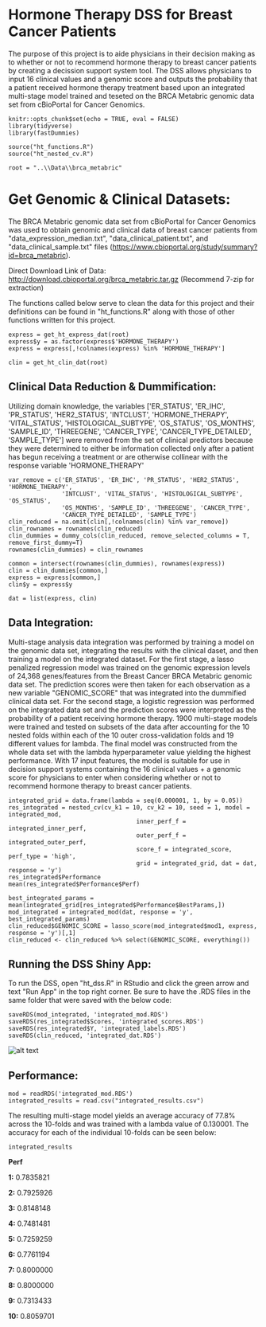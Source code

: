 # Hormone Therapy DSS for Breast Cancer Patients

The purpose of this project is to aide physicians in their decision making as to whether or not to recommend hormone therapy to breast cancer patients by creating a decission support system tool. The DSS allows physicians to input 16 clinical values and a genomic score and outputs the probability that a patient received hormone therapy treatment based upon an integrated multi-stage model trained and teseted on the BRCA Metabric genomic data set from cBioPortal for Cancer Genomics.

```{r setup, include = FALSE}
knitr::opts_chunk$set(echo = TRUE, eval = FALSE)
library(tidyverse)
library(fastDummies)

source("ht_functions.R")
source("ht_nested_cv.R")

root = "..\\Data\\brca_metabric"
```

# Get Genomic & Clinical Datasets:

The BRCA Metabric genomic data set from cBioPortal for Cancer Genomics was used to obtain genomic and clinical data of breast cancer patients from "data_expression_median.txt", "data_clinical_patient.txt", and "data_clinical_sample.txt" files (https://www.cbioportal.org/study/summary?id=brca_metabric).

Direct Download Link of Data: http://download.cbioportal.org/brca_metabric.tar.gz
(Recommend 7-zip for extraction)

The functions called below serve to clean the data for this project and their definitions can be found in "ht_functions.R" along with those of other functions written for this project.

```{r}
express = get_ht_express_dat(root)
express$y = as.factor(express$'HORMONE_THERAPY')
express = express[,!colnames(express) %in% 'HORMONE_THERAPY']

clin = get_ht_clin_dat(root)
```

## Clinical Data Reduction & Dummification:

Utilizing domain knowledge, the variables ['ER_STATUS', 'ER_IHC', 'PR_STATUS', 'HER2_STATUS', 'INTCLUST', 'HORMONE_THERAPY', 'VITAL_STATUS', 'HISTOLOGICAL_SUBTYPE', 'OS_STATUS', 'OS_MONTHS', 'SAMPLE_ID', 'THREEGENE', 'CANCER_TYPE', 'CANCER_TYPE_DETAILED', 'SAMPLE_TYPE'] were removed from the set of clinical predictors because they were determined to either be information collected only after a patient has begun receiving a treatment or are otherwise collinear with the response variable 'HORMONE_THERAPY'

```{r}
var_remove = c('ER_STATUS', 'ER_IHC', 'PR_STATUS', 'HER2_STATUS', 'HORMONE_THERAPY',
               'INTCLUST', 'VITAL_STATUS', 'HISTOLOGICAL_SUBTYPE', 'OS_STATUS', 
               'OS_MONTHS', 'SAMPLE_ID', 'THREEGENE', 'CANCER_TYPE',
               'CANCER_TYPE_DETAILED', 'SAMPLE_TYPE')
clin_reduced = na.omit(clin[,!colnames(clin) %in% var_remove])
clin_rownames = rownames(clin_reduced)
clin_dummies = dummy_cols(clin_reduced, remove_selected_columns = T, remove_first_dummy=T)
rownames(clin_dummies) = clin_rownames

common = intersect(rownames(clin_dummies), rownames(express))
clin = clin_dummies[common,]
express = express[common,]
clin$y = express$y

dat = list(express, clin)
```

## Data Integration:

Multi-stage analysis data integration was performed by training a model on the genomic data set, integrating the results with the clinical daset, and then training a model on the integrated dataset. For the first stage, a lasso penalized regression model was trained on the genomic expression levels of 24,368 genes/features from the Breast Cancer BRCA Metabric genomic data set. The prediction scores were then taken for each observation as a new variable "GENOMIC_SCORE" that was integrated into the dummified clinical data set. For the second stage, a logistic regression was performed on the integrated data set and the prediction scores were interpreted as the probability of a patient receiving hormone therapy. 1900 multi-stage models were trained and tested on subsets of the data after accounting for the 10 nested folds within each of the 10 outer cross-validation folds and 19 different values for lambda. The final model was constructed from the whole data set with the lambda hyperparameter value yielding the highest performance. With 17 input features, the model is suitable for use in decision support systems containing the 16 clinical values + a genomic score for physicians to enter when considering whether or not to recommend hormone therapy to breast cancer patients.

```{r}
integrated_grid = data.frame(lambda = seq(0.000001, 1, by = 0.05))
res_integrated = nested_cv(cv_k1 = 10, cv_k2 = 10, seed = 1, model = integrated_mod,
									inner_perf_f = integrated_inner_perf, 
									outer_perf_f = integrated_outer_perf,
									score_f = integrated_score, perf_type = 'high',
									grid = integrated_grid, dat = dat, response = 'y')
res_integrated$Performance
mean(res_integrated$Performance$Perf)

best_integrated_params = mean(integrated_grid[res_integrated$Performance$BestParams,])
mod_integrated = integrated_mod(dat, response = 'y', best_integrated_params)
clin_reduced$GENOMIC_SCORE = lasso_score(mod_integrated$mod1, express, response = 'y')[,1]
clin_reduced <- clin_reduced %>% select(GENOMIC_SCORE, everything())
```

## Running the DSS Shiny App:

To run the DSS, open "ht_dss.R" in RStudio and click the green arrow and text "Run App" in the top right corner. Be sure to have the .RDS files in the same folder that were saved with the below code:

```{r}
saveRDS(mod_integrated, 'integrated_mod.RDS')
saveRDS(res_integrated$Scores, 'integrated_scores.RDS')
saveRDS(res_integrated$Y, 'integrated_labels.RDS')
saveRDS(clin_reduced, 'integrated_dat.RDS')
```

![alt text](https://github.com/BenjaminHPepper/HormoneTherapy-DSS-BreastCancer/blob/master/DSS-ScreenShots/0.png "DSS Screenshot")

## Performance:

```{r, eval=TRUE}
mod = readRDS('integrated_mod.RDS')
integrated_results = read.csv("integrated_results.csv")
```

The resulting multi-stage model yields an average accuracy of 77.8% across the 10-folds and was trained with a lambda value of 0.130001. The accuracy for each of the individual 10-folds can be seen below:

```{r, eval= TRUE}
integrated_results
```

 **Perf**
 
**1:**  0.7835821

**2:**  0.7925926

**3:**  0.8148148

**4:**  0.7481481

**5:**  0.7259259

**6:**  0.7761194

**7:**  0.8000000

**8:**  0.8000000

**9:**  0.7313433

**10:** 0.8059701
